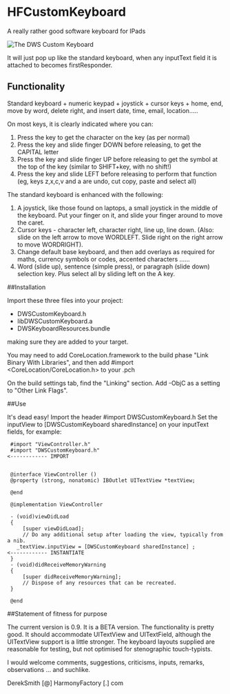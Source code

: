 HFCustomKeyboard
================
A really rather good software keyboard for IPads

![The DWS Custom Keyboard](http://Keyboard.png)

It will just pop up like the standard keyboard, when any inputText field it is attached to becomes firstResponder.

Functionality
-------------
Standard keyboard + numeric keypad + joystick + cursor keys + home, end, move by word, delete right, and insert date, time, email, location.....

On most keys, it is clearly indicated where you can:

1. Press the key to get the character on the key (as per normal)
2. Press the key and slide finger DOWN before releasing, to get the CAPITAL letter
3. Press the key and slide finger UP before releasing to get the symbol at the top of the key (similar to SHIFT+key, with no shift!)
4. Press the key and slide LEFT before releasing to perform that function (eg, keys z,x,c,v and a are undo, cut copy, paste and select all)

The standard keyboard is enhanced with the following:

1. A joystick, like those found on laptops, a small joystick in the middle of the keyboard. Put your finger on it, and slide your finger around to move the caret.
2. Cursor keys - character left, character right, line up, line down.
(Also: slide on the left arrow to move WORDLEFT. Slide right on the right arrow to move WORDRIGHT).
3. Change default base keyboard, and then add overlays as required for maths, currency symbols or codes, accented characters ......
4. Word (slide up), sentence (simple press), or paragraph (slide down) selection key. Plus select all by sliding left on the A key.

##Installation

Import these three files into your project:


* DWSCustomKeyboard.h
* libDWSCustomKeyboard.a
* DWSKeyboardResources.bundle

making sure they are added to your target.

You may need to add
CoreLocation.framework
to the build phase "Link Binary With Libraries", and then add #import <CoreLocation/CoreLocation.h> to your .pch

On the build settings tab, find the "Linking" section. Add -ObjC as a setting to "Other Link Flags".

##Use

It's dead easy!
Import the header #import DWSCustomKeyboard.h
Set the inputView to [DWSCustomKeyboard sharedInstance] on your inputText fields, for example:


	 #import "ViewController.h"
	 #import "DWSCustomKeyboard.h"                                        <------------ IMPORT
	
	
	 @interface ViewController ()
	 @property (strong, nonatomic) IBOutlet UITextView *textView;
	 
	 @end
	 
	 @implementation ViewController
	 
	 - (void)viewDidLoad
	 {
	     [super viewDidLoad];
	     // Do any additional setup after loading the view, typically from a nib.
	   _textView.inputView = [DWSCustomKeyboard sharedInstance] ;         <------------ INSTANTIATE
	 }
	 - (void)didReceiveMemoryWarning
	 {
	     [super didReceiveMemoryWarning];
	     // Dispose of any resources that can be recreated.
	 }
	 
	 @end


##Statement of fitness for purpose

The current version is 0.9.
It is a BETA version.
The functionality is pretty good.
It should accommodate UITextView and UITextField, although the UITextView support is a little stronger.
The keyboard layouts supplied are reasonable for testing, but not optimised for stenographic touch-typists.

I would welcome comments, suggestions, criticisms, inputs, remarks, observations ... and suchlike.

DerekSmith [@] HarmonyFactory [.] com


